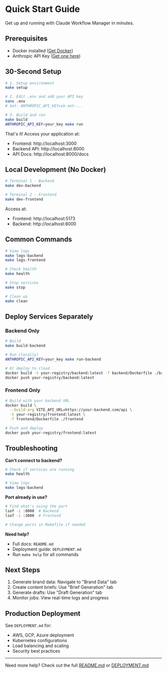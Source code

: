 # Quick Start Guide

Get up and running with Claude Workflow Manager in minutes.

## Prerequisites

- Docker installed ([Get Docker](https://docs.docker.com/get-docker/))
- Anthropic API Key ([Get one here](https://console.anthropic.com/))

## 30-Second Setup

```bash
# 1. Setup environment
make setup

# 2. Edit .env and add your API key
nano .env
# Set: ANTHROPIC_API_KEY=sk-ant-...

# 3. Build and run
make build
ANTHROPIC_API_KEY=your_key make run
```

That's it! Access your application at:
- Frontend: http://localhost:3000
- Backend API: http://localhost:8000
- API Docs: http://localhost:8000/docs

## Local Development (No Docker)

```bash
# Terminal 1 - Backend
make dev-backend

# Terminal 2 - Frontend
make dev-frontend
```

Access at:
- Frontend: http://localhost:5173
- Backend: http://localhost:8000

## Common Commands

```bash
# View logs
make logs-backend
make logs-frontend

# Check health
make health

# Stop services
make stop

# Clean up
make clean
```

## Deploy Services Separately

### Backend Only

```bash
# Build
make build-backend

# Run (locally)
ANTHROPIC_API_KEY=your_key make run-backend

# Or deploy to cloud
docker build -t your-registry/backend:latest -f backend/Dockerfile ./backend
docker push your-registry/backend:latest
```

### Frontend Only

```bash
# Build with your backend URL
docker build \
  --build-arg VITE_API_URL=https://your-backend.com/api \
  -t your-registry/frontend:latest \
  -f frontend/Dockerfile ./frontend

# Push and deploy
docker push your-registry/frontend:latest
```

## Troubleshooting

**Can't connect to backend?**
```bash
# Check if services are running
make health

# View logs
make logs-backend
```

**Port already in use?**
```bash
# Find what's using the port
lsof -i :8000  # Backend
lsof -i :3000  # Frontend

# Change ports in Makefile if needed
```

**Need help?**
- Full docs: `README.md`
- Deployment guide: `DEPLOYMENT.md`
- Run `make help` for all commands

## Next Steps

1. Generate brand data: Navigate to "Brand Data" tab
2. Create content briefs: Use "Brief Generation" tab
3. Generate drafts: Use "Draft Generation" tab
4. Monitor jobs: View real-time logs and progress

## Production Deployment

See `DEPLOYMENT.md` for:
- AWS, GCP, Azure deployment
- Kubernetes configurations
- Load balancing and scaling
- Security best practices

---

Need more help? Check out the full [README.md](README.md) or [DEPLOYMENT.md](DEPLOYMENT.md)

